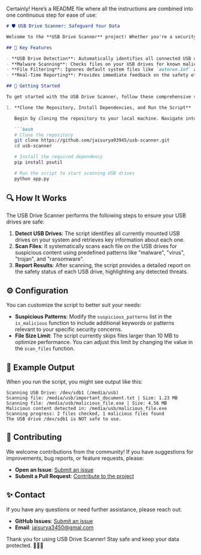 Certainly! Here’s a README file where all the instructions are combined into one continuous step for ease of use:

```markdown
# 🛡️ USB Drive Scanner: Safeguard Your Data

Welcome to the **USB Drive Scanner** project! Whether you're a security professional, a cautious user, or just someone who values their data, this script is designed to help you keep your USB drives free from malware and other threats. With this tool, you can ensure that every connected USB drive is scanned and verified for safety before use.

## 🌟 Key Features

- **USB Drive Detection**: Automatically identifies all connected USB drives with comprehensive details.
- **Malware Scanning**: Checks files on your USB drives for known malicious patterns.
- **File Filtering**: Ignores default system files like `autorun.inf` and `desktop.ini` to focus on real threats.
- **Real-Time Reporting**: Provides immediate feedback on the safety of each USB drive scanned.

## 🚀 Getting Started

To get started with the USB Drive Scanner, follow these comprehensive steps:

1. **Clone the Repository, Install Dependencies, and Run the Script**

   Begin by cloning the repository to your local machine. Navigate into the project directory, install the required Python dependency `psutil`, and then run the script to start scanning your USB drives.

   ```bash
   # Clone the repository
   git clone https://github.com/jaisurya93945/usb-scanner.git
   cd usb-scanner

   # Install the required dependency
   pip install psutil

   # Run the script to start scanning USB drives
   python app.py
   ```

## 🔍 How It Works

The USB Drive Scanner performs the following steps to ensure your USB drives are safe:

1. **Detect USB Drives**: The script identifies all currently mounted USB drives on your system and retrieves key information about each one.
2. **Scan Files**: It systematically scans each file on the USB drives for suspicious content using predefined patterns like "malware", "virus", "trojan", and "ransomware".
3. **Report Results**: After scanning, the script provides a detailed report on the safety status of each USB drive, highlighting any detected threats.

## ⚙️ Configuration

You can customize the script to better suit your needs:

- **Suspicious Patterns**: Modify the `suspicious_patterns` list in the `is_malicious` function to include additional keywords or patterns relevant to your specific security concerns.
- **File Size Limit**: The script currently skips files larger than 10 MB to optimize performance. You can adjust this limit by changing the value in the `scan_files` function.

## 📝 Example Output

When you run the script, you might see output like this:

```
Scanning USB Drive: /dev/sdb1 (/media/usb)
Scanning file: /media/usb/important_document.txt | Size: 1.23 MB
Scanning file: /media/usb/malicious_file.exe | Size: 4.56 MB
Malicious content detected in: /media/usb/malicious_file.exe
Scanning progress: 2 files checked, 1 malicious files found
The USB drive /dev/sdb1 is NOT safe to use.
```


## 🤝 Contributing

We welcome contributions from the community! If you have suggestions for improvements, bug reports, or feature requests, please:

- **Open an Issue**: [Submit an issue](https://github.com/jaisurya93945/usb-scanner/issues)
- **Submit a Pull Request**: [Contribute to the project](https://github.com/jaisurya93945/usb-scanner/pulls)

## ✨ Contact

If you have any questions or need further assistance, please reach out:

- **GitHub Issues**: [Submit an issue](https://github.com/jaisurya93945/usb-scanner/issues)
- **Email**: jaisurya3450@gmal.com

Thank you for using USB Drive Scanner! Stay safe and keep your data protected. 🐍🌞🐢
```
